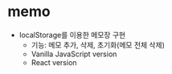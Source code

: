 # memo

- localStorage를 이용한 메모장 구현
  - 기능: 메모 추가, 삭제, 초기화(메모 전체 삭제)
  - Vanilla JavaScript version
  - React version
